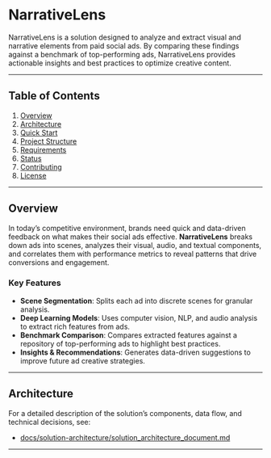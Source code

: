 # NarrativeLens

NarrativeLens is a solution designed to analyze and extract visual and narrative elements from paid social ads. By comparing these findings against a benchmark of top-performing ads, NarrativeLens provides actionable insights and best practices to optimize creative content.

---

## Table of Contents
1. [Overview](#overview)
2. [Architecture](#architecture)
3. [Quick Start](#quick-start)
4. [Project Structure](#project-structure)
5. [Requirements](#requirements)
6. [Status](#status)
7. [Contributing](#contributing)
8. [License](#license)

---

## Overview
In today’s competitive environment, brands need quick and data-driven feedback on what makes their social ads effective. **NarrativeLens** breaks down ads into scenes, analyzes their visual, audio, and textual components, and correlates them with performance metrics to reveal patterns that drive conversions and engagement.

### Key Features
- **Scene Segmentation**: Splits each ad into discrete scenes for granular analysis.
- **Deep Learning Models**: Uses computer vision, NLP, and audio analysis to extract rich features from ads.
- **Benchmark Comparison**: Compares extracted features against a repository of top-performing ads to highlight best practices.
- **Insights & Recommendations**: Generates data-driven suggestions to improve future ad creative strategies.

---

## Architecture
For a detailed description of the solution’s components, data flow, and technical decisions, see:
- [docs/solution-architecture/solution_architecture_document.md](docs/solution-architecture/solution_architecture_document.md)

---